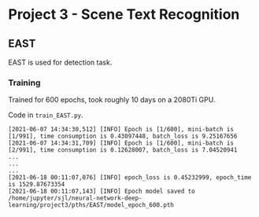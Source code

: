 # Project 3 - Scene Text Recognition

## EAST

EAST is used for detection task.

### Training

Trained for 600 epochs, took roughly 10 days on a 2080Ti GPU.

Code in `train_EAST.py`.

```
[2021-06-07 14:34:30,512] [INFO] Epoch is [1/600], mini-batch is [1/991], time consumption is 0.43097448, batch_loss is 9.25167656
[2021-06-07 14:34:31,709] [INFO] Epoch is [1/600], mini-batch is [2/991], time consumption is 0.12628007, batch_loss is 7.04520941
...
...
...
[2021-06-18 00:11:07,076] [INFO] epoch_loss is 0.45232999, epoch_time is 1529.87673354
[2021-06-18 00:11:07,143] [INFO] Epoch model saved to /home/jupyter/sjl/neural-network-deep-learning/project3/pths/EAST/model_epoch_600.pth
```
